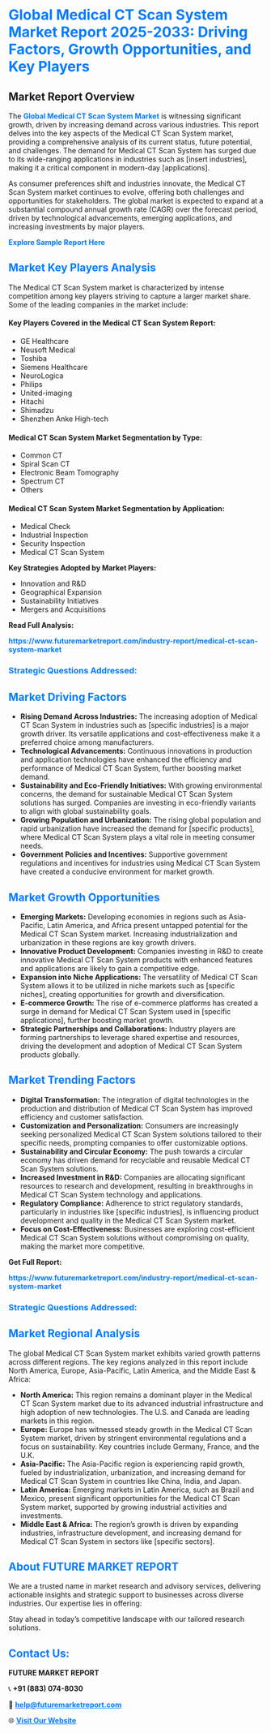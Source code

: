 <h1 style="color: #007BFF;">Global Medical CT Scan System Market Report 2025-2033: Driving Factors, Growth Opportunities, and Key Players</h1>

<section id="overview">
<h2>Market Report Overview</h2>
<p>The <a href="https://www.futuremarketreport.com/industry-report/medical-ct-scan-system-market" style="color: #007BFF; text-decoration: none;"><strong>Global Medical CT Scan System Market</strong></a> is witnessing significant growth, driven by increasing demand across various industries. This report delves into the key aspects of the Medical CT Scan System market, providing a comprehensive analysis of its current status, future potential, and challenges. The demand for Medical CT Scan System has surged due to its wide-ranging applications in industries such as [insert industries], making it a critical component in modern-day [applications].</p>
<p>As consumer preferences shift and industries innovate, the Medical CT Scan System market continues to evolve, offering both challenges and opportunities for stakeholders. The global market is expected to expand at a substantial compound annual growth rate (CAGR) over the forecast period, driven by technological advancements, emerging applications, and increasing investments by major players.</p>
</section>

<section id="overview">
<p><a href="https://www.futuremarketreport.com/request-sample/reportId=125242" style="color: #007BFF; text-decoration: none;"><strong>Explore Sample Report Here</strong></a></p>
</section>

<section id="key-players">
<h2 style="color: #007BFF;">Market Key Players Analysis</h2>
<p>The Medical CT Scan System market is characterized by intense competition among key players striving to capture a larger market share. Some of the leading companies in the market include:</p>
<h4>Key Players Covered in the Medical CT Scan System Report:</h4>
<ul><li>GE Healthcare</li><li>Neusoft Medical</li><li>Toshiba</li><li>Siemens Healthcare</li><li>NeuroLogica</li><li>Philips</li><li>United-imaging</li><li>Hitachi</li><li>Shimadzu</li><li>Shenzhen Anke High-tech</li></ul>
<h4>Medical CT Scan System Market Segmentation by Type:</h4>
<ul><li>Common CT</li><li>Spiral Scan CT</li><li>Electronic Beam Tomography</li><li>Spectrum CT</li><li>Others</li></ul>

<h4>Medical CT Scan System Market Segmentation by Application:</h4>
<ul><li>Medical Check</li><li>Industrial Inspection</li><li>Security Inspection</li><li>Medical CT Scan System</li></ul>
<p><strong>Key Strategies Adopted by Market Players:</strong></p>
<ul>
<li>Innovation and R&D</li>
<li>Geographical Expansion</li>
<li>Sustainability Initiatives</li>
<li>Mergers and Acquisitions</li>
</ul>
</section>

<section>
<p><strong>Read Full Analysis: </strong></p><a href="https://www.futuremarketreport.com/industry-report/medical-ct-scan-system-market" style="color: #007BFF; text-decoration: none;"><strong>https://www.futuremarketreport.com/industry-report/medical-ct-scan-system-market</strong></a>
<h3 style="color: #007BFF;">Strategic Questions Addressed:</h3>
</section>

<section id="driving-factors">
<h2 style="color: #007BFF;">Market Driving Factors</h2>
<ul>
<li><strong>Rising Demand Across Industries:</strong> The increasing adoption of Medical CT Scan System in industries such as [specific industries] is a major growth driver. Its versatile applications and cost-effectiveness make it a preferred choice among manufacturers.</li>
<li><strong>Technological Advancements:</strong> Continuous innovations in production and application technologies have enhanced the efficiency and performance of Medical CT Scan System, further boosting market demand.</li>
<li><strong>Sustainability and Eco-Friendly Initiatives:</strong> With growing environmental concerns, the demand for sustainable Medical CT Scan System solutions has surged. Companies are investing in eco-friendly variants to align with global sustainability goals.</li>
<li><strong>Growing Population and Urbanization:</strong> The rising global population and rapid urbanization have increased the demand for [specific products], where Medical CT Scan System plays a vital role in meeting consumer needs.</li>
<li><strong>Government Policies and Incentives:</strong> Supportive government regulations and incentives for industries using Medical CT Scan System have created a conducive environment for market growth.</li>
</ul>
</section>

<section id="growth-opportunities">
<h2 style="color: #007BFF;">Market Growth Opportunities</h2>
<ul>
<li><strong>Emerging Markets:</strong> Developing economies in regions such as Asia-Pacific, Latin America, and Africa present untapped potential for the Medical CT Scan System market. Increasing industrialization and urbanization in these regions are key growth drivers.</li>
<li><strong>Innovative Product Development:</strong> Companies investing in R&D to create innovative Medical CT Scan System products with enhanced features and applications are likely to gain a competitive edge.</li>
<li><strong>Expansion into Niche Applications:</strong> The versatility of Medical CT Scan System allows it to be utilized in niche markets such as [specific niches], creating opportunities for growth and diversification.</li>
<li><strong>E-commerce Growth:</strong> The rise of e-commerce platforms has created a surge in demand for Medical CT Scan System used in [specific applications], further boosting market growth.</li>
<li><strong>Strategic Partnerships and Collaborations:</strong> Industry players are forming partnerships to leverage shared expertise and resources, driving the development and adoption of Medical CT Scan System products globally.</li>
</ul>
</section>

<section id="trending-factors">
<h2 style="color: #007BFF;">Market Trending Factors</h2>
<ul>
<li><strong>Digital Transformation:</strong> The integration of digital technologies in the production and distribution of Medical CT Scan System has improved efficiency and customer satisfaction.</li>
<li><strong>Customization and Personalization:</strong> Consumers are increasingly seeking personalized Medical CT Scan System solutions tailored to their specific needs, prompting companies to offer customizable options.</li>
<li><strong>Sustainability and Circular Economy:</strong> The push towards a circular economy has driven demand for recyclable and reusable Medical CT Scan System solutions.</li>
<li><strong>Increased Investment in R&D:</strong> Companies are allocating significant resources to research and development, resulting in breakthroughs in Medical CT Scan System technology and applications.</li>
<li><strong>Regulatory Compliance:</strong> Adherence to strict regulatory standards, particularly in industries like [specific industries], is influencing product development and quality in the Medical CT Scan System market.</li>
<li><strong>Focus on Cost-Effectiveness:</strong> Businesses are exploring cost-efficient Medical CT Scan System solutions without compromising on quality, making the market more competitive.</li>
</ul>
</section>

<section>
<p><strong>Get Full Report: </strong></p><a href="https://www.futuremarketreport.com/industry-report/medical-ct-scan-system-market" style="color: #007BFF; text-decoration: none;"><strong>https://www.futuremarketreport.com/industry-report/medical-ct-scan-system-market</strong></a>
<h3 style="color: #007BFF;">Strategic Questions Addressed:</h3>
</section>


<section id="regional-analysis">
<h2 style="color: #007BFF;">Market Regional Analysis</h2>
<p>The global Medical CT Scan System market exhibits varied growth patterns across different regions. The key regions analyzed in this report include North America, Europe, Asia-Pacific, Latin America, and the Middle East & Africa:</p>
<ul>
<li><strong>North America:</strong> This region remains a dominant player in the Medical CT Scan System market due to its advanced industrial infrastructure and high adoption of new technologies. The U.S. and Canada are leading markets in this region.</li>
<li><strong>Europe:</strong> Europe has witnessed steady growth in the Medical CT Scan System market, driven by stringent environmental regulations and a focus on sustainability. Key countries include Germany, France, and the U.K.</li>
<li><strong>Asia-Pacific:</strong> The Asia-Pacific region is experiencing rapid growth, fueled by industrialization, urbanization, and increasing demand for Medical CT Scan System in countries like China, India, and Japan.</li>
<li><strong>Latin America:</strong> Emerging markets in Latin America, such as Brazil and Mexico, present significant opportunities for the Medical CT Scan System market, supported by growing industrial activities and investments.</li>
<li><strong>Middle East & Africa:</strong> The region’s growth is driven by expanding industries, infrastructure development, and increasing demand for Medical CT Scan System in sectors like [specific sectors].</li>
</ul>
</section>

<footer>
<h2 style="color: #007BFF;">About FUTURE MARKET REPORT</h2>
<p>We are a trusted name in market research and advisory services, delivering actionable insights and strategic support to businesses across diverse industries. Our expertise lies in offering:</p>

<p>Stay ahead in today’s competitive landscape with our tailored research solutions.</p>

<h2 style="color: #007BFF;">Contact Us:</h2>
<p><strong>FUTURE MARKET REPORT</strong></p>
<p>📞 <strong>+91 (883) 074-8030</strong></p>
<p>📧 <strong><a href="mailto:help@futuremarketreport.com" style="color: #007BFF;">help@futuremarketreport.com</a></strong></p>
<p>🌐 <strong><a href="https://www.futuremarketreport.com/" style="color: #007BFF;">Visit Our Website</a></strong></p>
</footer>
